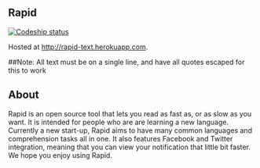 Rapid
-----

[![Codeship status](https://www.codeship.io/projects/dfea8740-ce08-0131-59ed-6e69bc42dbef/status)](https://www.codeship.io/projects/22854)

Hosted at http://rapid-text.herokuapp.com.

##Note:
All text must be on a single line, and have all quotes escaped for this to work

## About

Rapid is an open source tool that lets you read as fast as, or as slow as you want. It is intended for people who are are learning a new language. Currently a new start-up, Rapid aims to have many common languages and comprehension tasks all in one. It also features Facebook and Twitter integration, meaning that you can view your notification that little bit faster. We hope you enjoy using Rapid.
